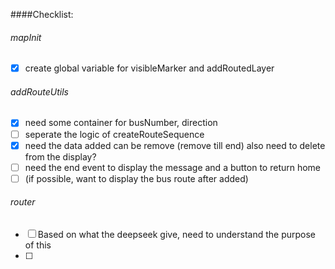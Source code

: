 ####Checklist:


###### mapInit
- [x] create global variable for visibleMarker and addRoutedLayer


###### addRouteUtils
- [X] need some container for busNumber, direction
- [ ] seperate the logic of createRouteSequence
- [X] need the data added can be remove (remove till end) also need to delete from the display?
- [ ] need the end event to display the message and a button to return home
- [ ] (if possible, want to display the bus route after added)

###### router
- [ ] Based on what the deepseek give, need to understand the purpose of this
- [ ] 
